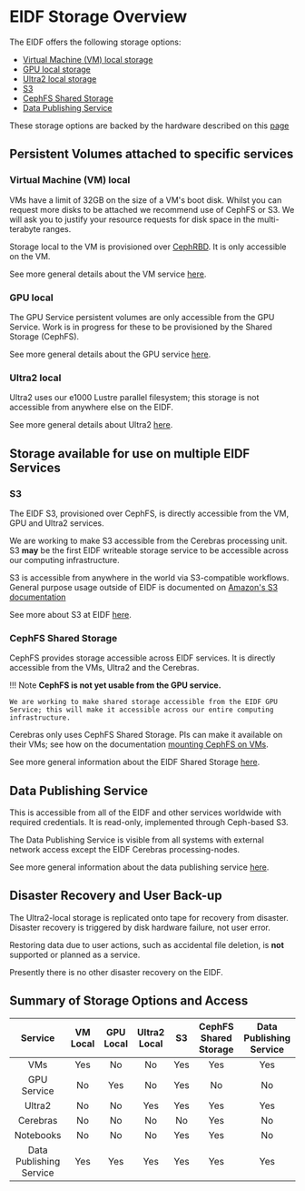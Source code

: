 # EIDF Storage Overview

The EIDF offers the following storage options:

- [Virtual Machine (VM) local storage](#virtual-machine-vm-local)
- [GPU local storage](#gpu-local)
- [Ultra2 local storage](#ultra2-local)
- [S3](#s3)
- [CephFS Shared Storage](#cephfs-shared-storage)
- [Data Publishing Service](#data-publishing-service)

These storage options are backed by the hardware described on this [page](https://edinburgh-international-data-facility.ed.ac.uk/about/hardware)

## Persistent Volumes attached to specific services

### Virtual Machine (VM) local

VMs have a limit of 32GB on the size of a VM's boot disk. Whilst you can request more disks to be attached we recommend use of CephFS or S3. We will ask you to justify your resource requests for disk space in the multi-terabyte ranges.

Storage local to the VM is provisioned over [CephRBD](https://docs.ceph.com/en/reef/rbd/). It is only accessible on the VM.

See more general details about the VM service [here](../services/virtualmachines/index.md).

### GPU local

The GPU Service persistent volumes are only accessible from the GPU Service. Work is in progress for these to be provisioned by the Shared Storage (CephFS).

See more general details about the GPU service [here](../services/gpuservice/index.md).

### Ultra2 local

Ultra2 uses our e1000 Lustre parallel filesystem; this storage is not accessible from anywhere else on the EIDF.

See more general details about Ultra2 [here](../services/ultra2/access.md).

## Storage available for use on multiple EIDF Services

### S3

The EIDF S3, provisioned over CephFS, is directly accessible from the VM, GPU and Ultra2 services.

We are working to make S3 accessible from the Cerebras processing unit. S3 **may** be the first EIDF writeable storage service to be accessible across our computing infrastructure.

S3 is accessible from anywhere in the world via S3-compatible workflows. General purpose usage outside of EIDF is documented on [Amazon's S3 documentation](https://docs.aws.amazon.com/AmazonS3/latest/userguide/Welcome.html)

See more about S3 at EIDF [here](../services/s3/index.md).

### CephFS Shared Storage

CephFS provides storage accessible across EIDF services. It is directly accessible from the VMs, Ultra2 and the Cerebras.

!!! Note
    **CephFS is not yet usable from the GPU service.**

    We are working to make shared storage accessible from the EIDF GPU Service; this will make it accessible across our entire computing infrastructure.

Cerebras only uses CephFS Shared Storage. PIs can make it available on their VMs; see how on the documentation [mounting CephFS on VMs](../services/virtualmachines/sharedfs.md).

See more general information about the EIDF Shared Storage [here](../services/virtualmachines/sharedfs.md).

## ⁠Data Publishing Service

This is accessible from all of the EIDF and other services worldwide with required credentials. It is read-only, implemented through Ceph-based S3.

The Data Publishing Service is visible from all systems with external network access except the EIDF Cerebras processing-nodes.

See more general information about the data publishing service [here](../services/datapublishing/service.md).

## Disaster Recovery and User Back-up

The Ultra2-local storage is replicated onto tape for recovery from disaster. Disaster recovery is triggered by disk hardware failure, not user error.

Restoring data due to user actions, such as accidental file deletion, is **not** supported or planned as a service.

Presently there is no other disaster recovery on the EIDF.

## Summary of Storage Options and Access

|         Service         | VM Local | GPU Local | Ultra2 Local | S3  | CephFS Shared Storage | Data Publishing Service |
| :---------------------: | :------: | :-------: | :----------: | :-: | :-------------------: | :---------------------: |
|           VMs           |   Yes    |    No     |      No      | Yes |          Yes          |           Yes           |
|       GPU Service       |    No    |    Yes    |      No      | Yes |          No           |           No            |
|         Ultra2          |    No    |    No     |     Yes      | Yes |          Yes          |           Yes           |
|        Cerebras         |    No    |    No     |      No      | No  |          Yes          |           No            |
|        Notebooks        |    No    |    No     |      No      | Yes |          Yes          |           No            |
| Data Publishing Service |    Yes   |    Yes    |      Yes     | Yes |          Yes          |           Yes           |
